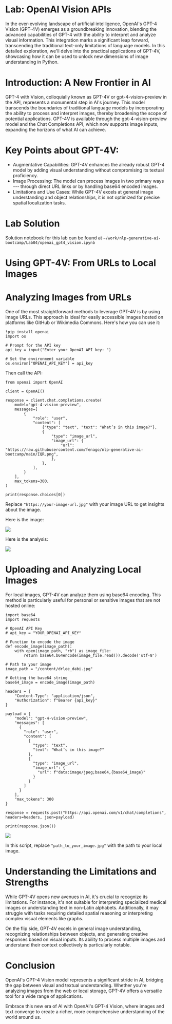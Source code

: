 

# Lab: OpenAI Vision APIs


In the ever-evolving landscape of artificial intelligence, OpenAI's
GPT-4 Vision (GPT-4V) emerges as a groundbreaking innovation, blending
the advanced capabilities of GPT-4 with the ability to interpret and
analyze visual information. This integration marks a significant leap
forward, transcending the traditional text-only limitations of language
models. In this detailed exploration, we'll delve into the practical
applications of GPT-4V, showcasing how it can be used to unlock new
dimensions of image understanding in Python.

# Introduction: A New Frontier in AI

GPT-4 with Vision, colloquially known as GPT-4V or gpt-4-vision-preview
in the API, represents a monumental step in AI's journey. This model
transcends the boundaries of traditional language models by
incorporating the ability to process and interpret images, thereby
broadening the scope of potential applications. GPT-4V is available
through the gpt-4-vision-preview model and the Chat Completions API,
which now supports image inputs, expanding the horizons of what AI can
achieve.

# Key Points about GPT-4V:

- Augmentative Capabilities: GPT-4V enhances the already robust GPT-4
    model by adding visual understanding without compromising its
    textual proficiency.
- Image Processing: The model can process images in two primary ways ---
    through direct URL links or by handling base64 encoded
    images.
-  Limitations and Use Cases: While GPT-4V excels at general image
    understanding and object relationships, it is not optimized for
    precise spatial localization tasks.

# Lab Solution

Solution notebook for this lab can be found at `~/work/nlp-generative-ai-bootcamp/Lab04/openai_gpt4_vision.ipynb`

# Using GPT-4V: From URLs to Local Images

# Analyzing Images from URLs

One of the most straightforward methods to leverage GPT-4V is by using
image URLs. This approach is ideal for easily accessible images hosted
on platforms like GitHub or Wikimedia Commons. Here's how you can use
it:

```
!pip install openai
import os

# Prompt for the API key
api_key = input("Enter your OpenAI API key: ")

# Set the environment variable
os.environ["OPENAI_API_KEY"] = api_key
```

Then call the API:

```
from openai import OpenAI

client = OpenAI()

response = client.chat.completions.create(
    model="gpt-4-vision-preview",
    messages=[
        {
            "role": "user",
            "content": [
                {"type": "text", "text": "What’s in this image?"},
                {
                    "type": "image_url",
                    "image_url": {
                        "url": "https://raw.githubusercontent.com/fenago/nlp-generative-ai-bootcamp/main/IQR.png",
                    },
                },
            ],
        }
    ],
    max_tokens=300,
)

print(response.choices[0])
```

Replace `"https://your-image-url.jpg"` with your
image URL to get insights about the image.

Here is the image:

![](./images/1_DmHDqhYtq9vU1fazXx5jxQ.png)

Here is the analysis:

![](./images/1_5SMP6ZhAoHbsUSPm-5ScAw.png)


# Uploading and Analyzing Local Images

For local images, GPT-4V can analyze them using base64 encoding. This
method is particularly useful for personal or sensitive images that are
not hosted online:

```
import base64
import requests

# OpenAI API Key
# api_key = "YOUR_OPENAI_API_KEY"

# Function to encode the image
def encode_image(image_path):
    with open(image_path, "rb") as image_file:
        return base64.b64encode(image_file.read()).decode('utf-8')

# Path to your image
image_path = "/content/drlee_dabi.jpg"

# Getting the base64 string
base64_image = encode_image(image_path)

headers = {
    "Content-Type": "application/json",
    "Authorization": f"Bearer {api_key}"
}

payload = {
    "model": "gpt-4-vision-preview",
    "messages": [
      {
        "role": "user",
        "content": [
          {
            "type": "text",
            "text": "What’s in this image?"
          },
          {
            "type": "image_url",
            "image_url": {
              "url": f"data:image/jpeg;base64,{base64_image}"
            }
          }
        ]
      }
    ],
    "max_tokens": 300
}

response = requests.post("https://api.openai.com/v1/chat/completions", headers=headers, json=payload)

print(response.json())
```

![](./images/1_0xGjy_YZgPRYfklOfoSO6A.png)

In this script, replace `"path_to_your_image.jpg"` with the path to your local image.

# Understanding the Limitations and Strengths

While GPT-4V opens new avenues in AI, it's crucial to recognize its
limitations. For instance, it's not suitable for interpreting
specialized medical images or understanding text in non-Latin alphabets.
Additionally, it may struggle with tasks requiring detailed spatial
reasoning or interpreting complex visual elements like graphs.

On the flip side, GPT-4V excels in general image understanding,
recognizing relationships between objects, and generating creative
responses based on visual inputs. Its ability to process multiple images
and understand their context collectively is particularly notable.

# Conclusion

OpenAI's GPT-4 Vision model represents a significant stride in AI,
bridging the gap between visual and textual understanding. Whether
you're analyzing images from the web or local storage, GPT-4V offers a
versatile tool for a wide range of applications.

Embrace this new era of AI with OpenAI's GPT-4 Vision, where images and
text converge to create a richer, more comprehensive understanding of
the world around us.

